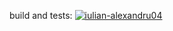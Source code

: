 build and tests: [![iulian-alexandru04](https://circleci.com/gh/iulian-alexandru04/CNP.svg?style=svg)](https://circleci.com/gh/iulian-alexandru04/CNP)
